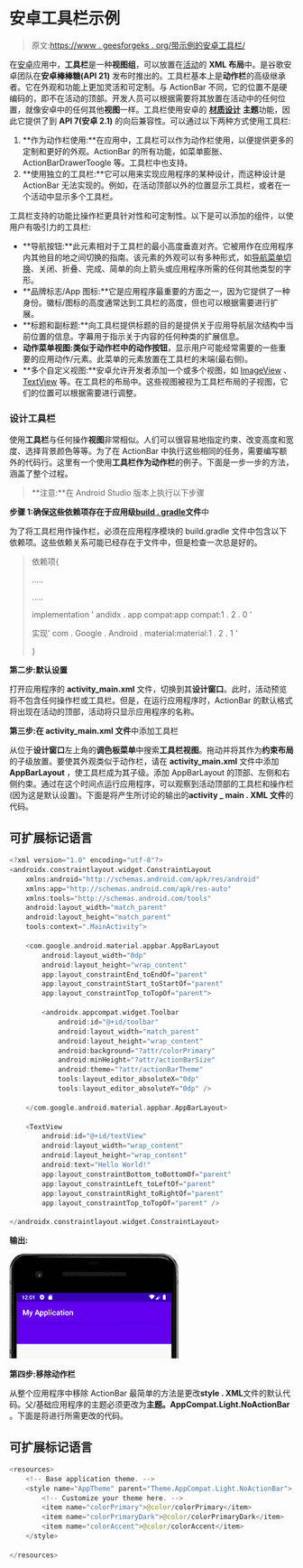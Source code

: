 # 安卓工具栏示例

> 原文:[https://www . geesforgeks . org/带示例的安卓工具栏/](https://www.geeksforgeeks.org/toolbar-in-android-with-example/)

在[安卓](https://www.geeksforgeeks.org/kotlin-android-tutorial/)应用中，**工具栏**是一种**视图组**，可以放置在[活动](https://www.geeksforgeeks.org/activity-lifecycle-in-android-with-demo-app/)的 **XML 布局**中。是谷歌安卓团队在**安卓棒棒糖(API 21)** 发布时推出的。工具栏基本上是**动作栏**的高级继承者。它在外观和功能上更加灵活和可定制。与 ActionBar 不同，它的位置不是硬编码的，即不在活动的顶部。开发人员可以根据需要将其放置在活动中的任何位置，就像安卓中的任何其他**视图**一样。工具栏使用安卓的 [**材质设计**](https://www.geeksforgeeks.org/introduction-to-material-design-in-android/) **主题**功能，因此它提供了到 **API 7(安卓 2.1)** 的向后兼容性。可以通过以下两种方式使用工具栏:

1.  **作为动作栏使用:**在应用中，工具栏可以作为动作栏使用，以便提供更多的定制和更好的外观。ActionBar 的所有功能，如菜单膨胀、ActionBarDrawerToogle 等。工具栏中也支持。
2.  **使用独立的工具栏:**它可以用来实现应用程序的某种设计，而这种设计是 ActionBar 无法实现的。例如，在活动顶部以外的位置显示工具栏，或者在一个活动中显示多个工具栏。

工具栏支持的功能比操作栏更具针对性和可定制性。以下是可以添加的组件，以使用户有吸引力的工具栏:

*   **导航按钮:**此元素相对于工具栏的最小高度垂直对齐。它被用作在应用程序内其他目的地之间切换的指南。该元素的外观可以有多种形式，如[导航菜单切换](https://www.geeksforgeeks.org/create-a-mobile-toggle-navigation-menu-using-html-css-and-javascript/)、关闭、折叠、完成、简单的向上箭头或应用程序所需的任何其他类型的字形。
*   **品牌标志/App 图标:**它是应用程序最重要的方面之一，因为它提供了一种身份。徽标/图标的高度通常达到工具栏的高度，但也可以根据需要进行扩展。
*   **标题和副标题:**向工具栏提供标题的目的是提供关于应用导航层次结构中当前位置的信息。字幕用于指示关于内容的任何种类的扩展信息。
*   **动作菜单视图:**类似于动作栏中的**动作按钮**，显示用户可能经常需要的一些重要的应用动作/元素。此菜单的元素放置在工具栏的末端(最右侧)。
*   **多个自定义视图:**安卓允许开发者添加一个或多个视图，如 [ImageView](https://www.geeksforgeeks.org/imageview-in-kotlin/) 、 [TextView](https://www.geeksforgeeks.org/textview-in-kotlin/) 等。在工具栏的布局中。这些视图被视为工具栏布局的子视图，它们的位置可以根据需要进行调整。

### **设计工具栏**

使用**工具栏**与任何操作**视图**非常相似。人们可以很容易地指定约束、改变高度和宽度、选择背景颜色等等。为了在 ActionBar 中执行这些相同的任务，需要编写额外的代码行。这里有一个使用**工具栏作为动作栏**的例子。下面是一步一步的方法，涵盖了整个过程。

> **注意:**在 Android Studio 版本上执行以下步骤

**步骤 1:确保这些依赖项存在于应用级**[**build . gradle**](https://www.geeksforgeeks.org/android-build-gradle/)**文件**中

为了将工具栏用作操作栏，必须在应用程序模块的 build.gradle 文件中包含以下依赖项。这些依赖关系可能已经存在于文件中，但是检查一次总是好的。

> 依赖项{
> 
> …..
> 
> …..
> 
> implementation ' andidx . app compat:app compat:1 . 2 . 0 '
> 
> 实现' com . Google . Android . material:material:1 . 2 . 1 '
> 
> }

**第二步:默认设置**

打开应用程序的 **activity_main.xml** 文件，切换到其**设计窗口**。此时，活动预览将不包含任何操作栏或工具栏。但是，在运行应用程序时，ActionBar 的默认格式将出现在活动的顶部，活动将只显示应用程序的名称。

**第三步:在 activity_main.xml 文件**中添加工具栏

从位于**设计窗口**左上角的**调色板菜单**中搜索**工具栏视图**。拖动并将其作为**约束布局**的子级放置。要使其外观类似于动作栏，请在 **activity_main.xml** 文件中添加 **AppBarLayout** ，使工具栏成为其子级。添加 AppBarLayout 的顶部、左侧和右侧约束。通过在这个时间点运行应用程序，可以观察到活动顶部的工具栏和操作栏(因为这是默认设置)。下面是将产生所讨论的输出的**activity _ main . XML 文件**的代码。

## 可扩展标记语言

```kt
<?xml version="1.0" encoding="utf-8"?>
<androidx.constraintlayout.widget.ConstraintLayout 
    xmlns:android="http://schemas.android.com/apk/res/android"
    xmlns:app="http://schemas.android.com/apk/res-auto"
    xmlns:tools="http://schemas.android.com/tools"
    android:layout_width="match_parent"
    android:layout_height="match_parent"
    tools:context=".MainActivity">

    <com.google.android.material.appbar.AppBarLayout
        android:layout_width="0dp"
        android:layout_height="wrap_content"
        app:layout_constraintEnd_toEndOf="parent"
        app:layout_constraintStart_toStartOf="parent"
        app:layout_constraintTop_toTopOf="parent">

        <androidx.appcompat.widget.Toolbar
            android:id="@+id/toolbar"
            android:layout_width="match_parent"
            android:layout_height="wrap_content"
            android:background="?attr/colorPrimary"
            android:minHeight="?attr/actionBarSize"
            android:theme="?attr/actionBarTheme"
            tools:layout_editor_absoluteX="0dp"
            tools:layout_editor_absoluteY="0dp" />

    </com.google.android.material.appbar.AppBarLayout>

    <TextView
        android:id="@+id/textView"
        android:layout_width="wrap_content"
        android:layout_height="wrap_content"
        android:text="Hello World!"
        app:layout_constraintBottom_toBottomOf="parent"
        app:layout_constraintLeft_toLeftOf="parent"
        app:layout_constraintRight_toRightOf="parent"
        app:layout_constraintTop_toTopOf="parent" />

</androidx.constraintlayout.widget.ConstraintLayout>
```

**输出:**

![](img/b505ec8f25cec429331813751b923f01.png)

**第四步:移除动作栏**

从整个应用程序中移除 ActionBar 最简单的方法是更改**style . XML**文件的默认代码。父/基础应用程序的主题必须更改为**主题。AppCompat.Light.NoActionBar** 。下面是将进行所需更改的代码。

## 可扩展标记语言

```kt
<resources>
    <!-- Base application theme. -->
    <style name="AppTheme" parent="Theme.AppCompat.Light.NoActionBar">
        <!-- Customize your theme here. -->
        <item name="colorPrimary">@color/colorPrimary</item>
        <item name="colorPrimaryDark">@color/colorPrimaryDark</item>
        <item name="colorAccent">@color/colorAccent</item>
    </style>

</resources>
```